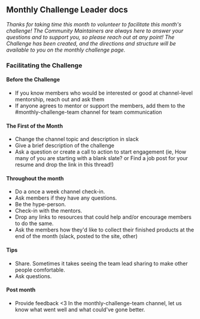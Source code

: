 ## Monthly Challenge Leader docs

_Thanks for taking time this month to volunteer to facilitate this month's challenge! The Community Maintainers are always here to answer your questions and to support you, so please reach out at any point! The Challenge has been created, and the directions and structure will be available to you on the monthly challenge page._

### Facilitating the Challenge

#### Before the Challenge

- If you know members who would be interested or good at channel-level mentorship, reach out and ask them
- If anyone agrees to mentor or support the members, add them to the #monthly-challenge-team channel for team communication

#### The First of the Month

- Change the channel topic and description in slack
- Give a brief description of the challenge
- Ask a question or create a call to action to start engagement (ie, How many of you are starting with a blank slate? or Find a job post for your resume and drop the link in this thread!)

#### Throughout the month

- Do a once a week channel check-in.
- Ask members if they have any questions.
- Be the hype-person.
- Check-in with the mentors.
- Drop any links to resources that could help and/or encourage members to do the same.
- Ask the members how they'd like to collect their finished products at the end of the month (slack, posted to the site, other)

#### Tips

- Share. Sometimes it takes seeing the team lead sharing to make other people comfortable.
- Ask questions.

#### Post month

- Provide feedback <3 In the monthly-challenge-team channel, let us know what went well and what could've gone better.
